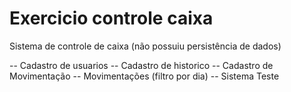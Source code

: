 # Exercicio controle caixa

Sistema de controle de caixa
(não possuiu persistência de dados)

-- Cadastro de usuarios
-- Cadastro de historico
-- Cadastro de Movimentação
-- Movimentações (filtro por dia)
-- Sistema Teste
